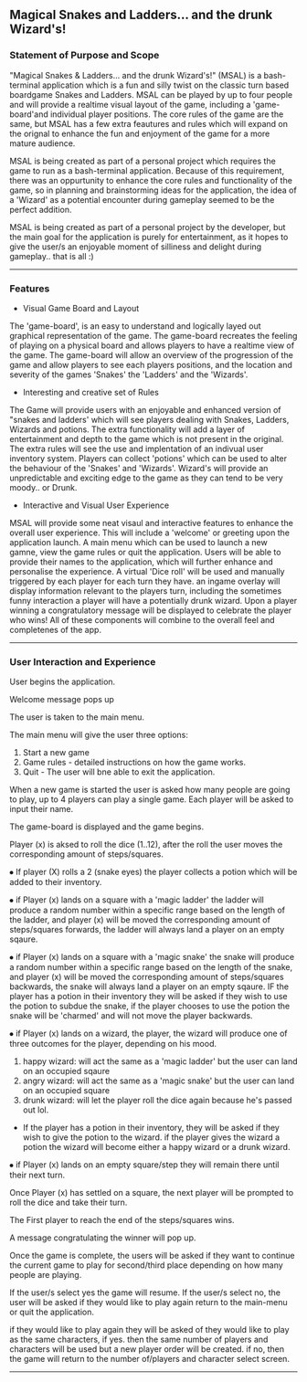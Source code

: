 
## Magical Snakes and Ladders... and the drunk Wizard's!


### Statement of Purpose and Scope

"Magical Snakes & Ladders... and the drunk Wizard's!" (MSAL) is a bash-terminal application which is a fun and silly twist on the classic turn based boardgame Snakes and Ladders. MSAL can be played by up to four people and will provide a realtime visual layout of the game, including a 'game-board'and individual player positions. The core rules of the game are the same, but MSAL has a few extra feautures and rules which will expand on the orignal to enhance the fun and enjoyment of the game for a more mature audience.

MSAL is being created as part of a personal project which requires the game to run as a bash-terminal application. Because of this requirement, there was an oppurtunity to enhance the core rules and functionality of the game, so in planning and brainstorming ideas for the application, the idea of a 'Wizard' as a potential encounter during gameplay seemed to be the perfect addition.

MSAL is being created as part of a personal project by the developer, but the main goal for the application is purely for entertainment, as it hopes to give the user/s an enjoyable moment of silliness and delight during gameplay.. that is all :)

------------------------------------------------------------------------------------------------------------------------------

### Features

* Visual Game Board and Layout

The 'game-board', is an easy to understand and logically layed out graphical representation of the game. The game-board recreates the feeling of playing on a physical board and allows players to have a realtime view of the game. The game-board will allow an overview of the progression of the game and allow players to see each players positions, and the location and severity of the games 'Snakes' the 'Ladders' and the 'Wizards'.


* Interesting and creative set of Rules

The Game will provide users with an enjoyable and enhanced version of "snakes and ladders' which will see players dealing with Snakes, Ladders, Wizards and potions. The extra functionality will add a layer of entertainment and depth to the game which is not present in the original. The extra rules will see the use and implentation of an indivual user inventory system. Players can collect 'potions' which can be used to alter the behaviour of the 'Snakes' and 'Wizards'. Wizard's will provide an unpredictable and exciting edge to the game as they can tend to be very moody.. or Drunk.



* Interactive and Visual User Experience

MSAL will provide some neat visaul and interactive features to enhance the overall user experience. This will include a 'welcome' or greeting upon the application launch. A main menu which can be used to launch a new gamne, view the game rules or quit the application. Users will be able to provide their names to the application, which will further enhance and personalise the experience. A virtual 'Dice roll' will be used and manually triggered by each player for each turn they have. an ingame overlay will display information relevant to the players turn, including the sometimes funny interaction a player will have a potentially drunk wizard. Upon a player winning a congratulatory message will be displayed to celebrate the player who wins! All of these components will combine to the overall feel and completenes of the app.


------------------------------------------------------------------------------------------------------------------------------


### User Interaction and Experience

User begins the application.

Welcome message pops up

The user is taken to the main menu.

The main menu will give the user three options: 
1. Start a new game
2. Game rules - detailed instructions on how the game works.
3. Quit - The user will bne able to exit the application.

When a new game is started the user is asked how many people are going to play, up to 4 players can play a single game.
Each player will be asked to input their name.

The game-board is displayed and the game begins.

Player (x) is aksed to roll the dice (1..12), after the roll the user moves the corresponding amount of steps/squares. 

⦁ If player (X) rolls a 2 (snake eyes) the player collects a potion which will be added to their inventory.

⦁ if Player (x) lands on a square with a 'magic ladder' the ladder will produce a random number within a specific range based on the length of the ladder, and player (x) will be moved the corresponding amount of steps/squares forwards, the ladder will always land a player on an empty sqaure. 

⦁ if Player (x) lands on a square with a 'magic snake' the snake will produce a random number within a specific range based on the length of the snake, and player (x) will be moved the corresponding amount of steps/squares backwards, the snake will always land a player on an empty sqaure. IF the player has a potion in their inventory they will be asked if they wish to use the potion to subdue the snake, if the player chooses to use the potion the snake will be 'charmed' and will not move the player backwards.

⦁ if Player (x) lands on a wizard, the player, the wizard will produce one of three outcomes for the player, depending on his mood. 
1. happy wizard: will act the same as a 'magic ladder' but the user can land on an occupied sqaure
2. angry wizard: will act the same as a 'magic snake' but the user can land on an occupied square
3. drunk wizard: will let the player roll the dice again because he's passed out lol.

* If the player has a potion in their inventory, they will be asked if they wish to give the potion to the wizard.
if the player gives the wizard a potion the wizard will become either a happy wizard or a drunk wizard.


⦁ if Player (x) lands on an empty square/step they will remain there until their next turn.

Once Player (x) has settled on a square, the next player will be prompted to roll the dice and take their turn.

The First player to reach the end of the steps/squares wins.

A message congratulating the winner will pop up.

Once the game is complete, the users will be asked if they want to continue the current game to play for second/third place depending on how many people are playing.

If the user/s select yes the game will resume. If the user/s select no, the user will be asked if they would like to play again return to the main-menu or quit the application.

if they would like to play again they will be asked of they would like to play as the same characters, if yes. then the same number of players and characters will be used but a new player order will be created. if no, then the game will return to the number of/players and character select screen.


-------






